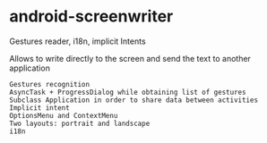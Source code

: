 android-screenwriter
====================

Gestures reader, i18n, implicit Intents

Allows to write directly to the screen and send the text to another application

    Gestures recognition
    AsyncTask + ProgressDialog while obtaining list of gestures
    Subclass Application in order to share data between activities
    Implicit intent
    OptionsMenu and ContextMenu
    Two layouts: portrait and landscape
    i18n
